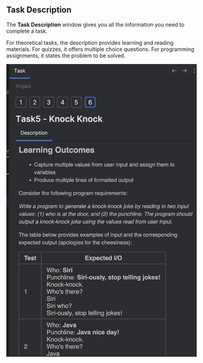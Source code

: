 ## Task Description

The **Task Description** window gives you all the
information you need to complete a task.

For theoretical tasks, the description provides learning and reading materials.
For quizzes, it offers multiple choice questions.
For programming assignments, it states the problem to be solved.

<img src="task_description.png" class="center" width=600>

<style>
img {
  display: inline !important;
}
</style>
